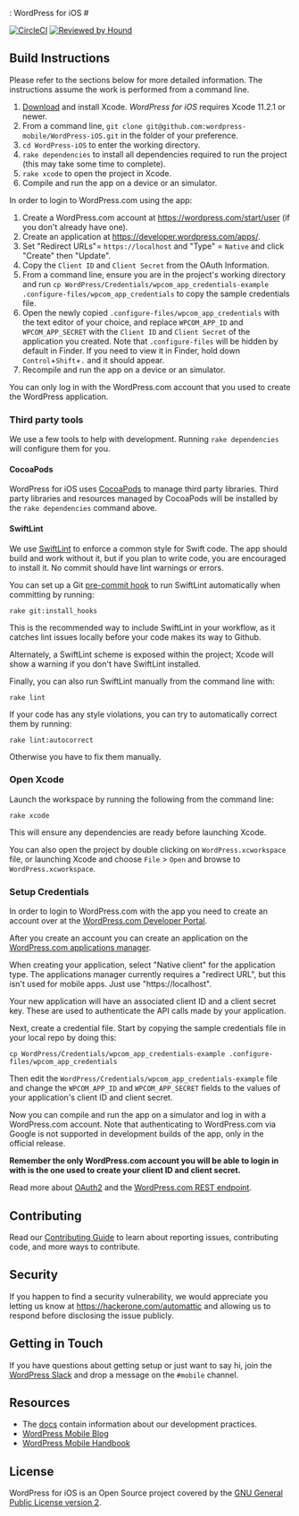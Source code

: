 : WordPress for iOS #

[![CircleCI](https://circleci.com/gh/wordpress-mobile/WordPress-iOS.svg?style=svg)](https://circleci.com/gh/wordpress-mobile/WordPress-iOS)
[![Reviewed by Hound](https://img.shields.io/badge/Reviewed_by-Hound-8E64B0.svg)](https://houndci.com)

## Build Instructions

Please refer to the sections below for more detailed information. The instructions assume the work is performed from a command line.

1. [Download](https://developer.apple.com/downloads/index.action) and install Xcode. *WordPress for iOS* requires Xcode 11.2.1 or newer.
1. From a command line, `git clone git@github.com:wordpress-mobile/WordPress-iOS.git` in the folder of your preference.
1. `cd WordPress-iOS` to enter the working directory.
1. `rake dependencies` to install all dependencies required to run the project (this may take some time to complete).
1. `rake xcode` to open the project in Xcode.
1. Compile and run the app on a device or an simulator.

In order to login to WordPress.com using the app:

1. Create a WordPress.com account at https://wordpress.com/start/user (if you don't already have one).
1. Create an application at https://developer.wordpress.com/apps/.
1. Set "Redirect URLs"= `https://localhost` and "Type" = `Native` and click "Create" then "Update".
1. Copy the `Client ID` and `Client Secret` from the OAuth Information.
1. From a command line, ensure you are in the project's working directory and run `cp WordPress/Credentials/wpcom_app_credentials-example .configure-files/wpcom_app_credentials` to copy the sample credentials file.
1. Open the newly copied `.configure-files/wpcom_app_credentials` with the text editor of your choice, and replace `WPCOM_APP_ID` and `WPCOM_APP_SECRET` with the `Client ID` and `Client Secret` of the application you created. Note that `.configure-files` will be hidden by default in Finder. If you need to view it in Finder, hold down `Control`+`Shift`+`.` and it should appear.
1. Recompile and run the app on a device or an simulator.

You can only log in with the WordPress.com account that you used to create the WordPress application.

### Third party tools

We use a few tools to help with development. Running `rake dependencies` will configure them for you.

#### CocoaPods

WordPress for iOS uses [CocoaPods](http://cocoapods.org/) to manage third party libraries.
Third party libraries and resources managed by CocoaPods will be installed by the `rake dependencies` command above.

#### SwiftLint

We use [SwiftLint](https://github.com/realm/SwiftLint) to enforce a common style for Swift code. The app should build and work without it, but if you plan to write code, you are encouraged to install it. No commit should have lint warnings or errors.

You can set up a Git [pre-commit hook](https://git-scm.com/book/en/v2/Customizing-Git-Git-Hooks) to run SwiftLint automatically when committing by running:

`rake git:install_hooks`

This is the recommended way to include SwiftLint in your workflow, as it catches lint issues locally before your code makes its way to Github.

Alternately, a SwiftLint scheme is exposed within the project; Xcode will show a warning if you don't have SwiftLint installed.

Finally, you can also run SwiftLint manually from the command line with:

`rake lint`

If your code has any style violations, you can try to automatically correct them by running:

`rake lint:autocorrect`

Otherwise you have to fix them manually.

### Open Xcode

Launch the workspace by running the following from the command line:

`rake xcode`

This will ensure any dependencies are ready before launching Xcode.

You can also open the project by double clicking on `WordPress.xcworkspace` file, or launching Xcode and choose `File` > `Open` and browse to `WordPress.xcworkspace`.

### Setup Credentials

In order to login to WordPress.com with the app you need to create an account over at the [WordPress.com Developer Portal](https://developer.wordpress.com).

After you create an account you can create an application on the [WordPress.com applications manager](https://developer.wordpress.com/apps/).

When creating your application, select "Native client" for the application type. The applications manager currently requires a "redirect URL", but this isn't used for mobile apps. Just use "https://localhost".

Your new application will have an associated client ID and a client secret key. These are used to authenticate the API calls made by your application.

Next, create a credential file. Start by copying the sample credentials file in your local repo by doing this:

`cp WordPress/Credentials/wpcom_app_credentials-example .configure-files/wpcom_app_credentials`

Then edit the `WordPress/Credentials/wpcom_app_credentials-example` file and change the `WPCOM_APP_ID` and `WPCOM_APP_SECRET` fields to the values of your application's client ID and client secret.

Now you can compile and run the app on a simulator and log in with a WordPress.com account.  Note that authenticating to WordPress.com via Google is not supported in development builds of the app, only in the official release.

**Remember the only WordPress.com account you will be able to login in with is the one used to create your client ID and client secret.**

Read more about [OAuth2](https://developer.wordpress.com/docs/oauth2/) and the [WordPress.com REST endpoint](https://developer.wordpress.com/docs/api/).

## Contributing

Read our [Contributing Guide](CONTRIBUTING.md) to learn about reporting issues, contributing code, and more ways to contribute.

## Security

If you happen to find a security vulnerability, we would appreciate you letting us know at https://hackerone.com/automattic and allowing us to respond before disclosing the issue publicly.

## Getting in Touch ##

If you have questions about getting setup or just want to say hi, join the [WordPress Slack](https://chat.wordpress.org) and drop a message on the `#mobile` channel.

## Resources

- The [docs](docs/) contain information about our development practices.
- [WordPress Mobile Blog](http://make.wordpress.org/mobile)
- [WordPress Mobile Handbook](http://make.wordpress.org/mobile/handbook/)

## License

WordPress for iOS is an Open Source project covered by the [GNU General Public License version 2](LICENSE).
